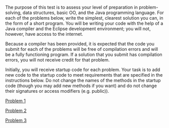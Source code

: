The purpose of this test is to assess your level of preparation in problem-solving, data structures,  basic OO, and the Java programming language. For each of the problems below, write the simplest,  clearest solution you can, in the form of a short program. You will be writing your code with the help of  a Java compiler and the Eclipse development environment; you will not, however, have access to the  internet. 

Because a compiler has been provided, it is expected that  the code you submit for each of the problems will be free of compilation errors and will be a fully  functioning program. If a solution that you submit has compilation errors, you will not receive credit for  that problem. 

Initially, you will receive startup code for each problem. Your task is to add new code to the startup  code to meet requirements that are specified in the instructions below. Do not change the names of the  methods in the startup code (though you may add new methods if you want) and do not change their  signatures or access modifiers (e.g. public)). 

[Problem 1](src/main/java/javam/fundamentals/m/problem1/README.md)

[Problem 2](src/main/java/javam/fundamentals/m/problem2/README.md)

[Problem 3](src/main/java/javam/fundamentals/m/problem3/README.md)


